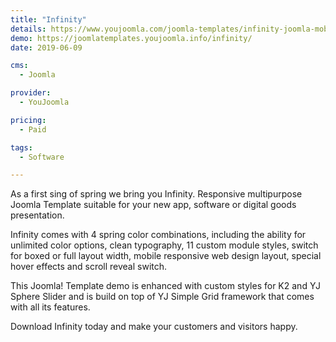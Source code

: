 ```yaml
---
title: "Infinity"
details: https://www.youjoomla.com/joomla-templates/infinity-joomla-mobile-applications-template.html
demo: https://joomlatemplates.youjoomla.info/infinity/
date: 2019-06-09

cms: 
  - Joomla

provider:
  - YouJoomla

pricing:
  - Paid

tags:
  - Software

--- 
```


As a first sing of spring we bring you Infinity. Responsive multipurpose Joomla Template suitable for your new app, software or digital goods presentation.

Infinity comes with 4 spring color combinations, including the ability for unlimited color options, clean typography, 11 custom module styles, switch for boxed or full layout width, mobile responsive web design layout, special hover effects and scroll reveal switch.

This Joomla! Template demo is enhanced with custom styles for K2 and YJ Sphere Slider and is build on top of YJ Simple Grid framework that comes with all its features.

Download Infinity today and make your customers and visitors happy.
